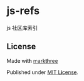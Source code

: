 # js-refs

js 社区库索引

## License

Made with [markthree](https://github.com/markthree)

Published under [MIT License](./LICENSE).
